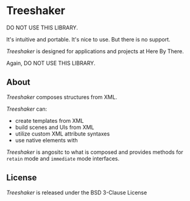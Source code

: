 # Treeshaker

DO NOT USE THIS LIBRARY.

It's intuitive and portable. It's nice to use. But there is no support.

_Treeshaker_ is designed for applications and projects at Here By There.

Again, DO NOT USE THIS LIBRARY.

## About

_Treeshaker_ composes structures from XML.

_Treeshaker_ can:

- create templates from XML
- build scenes and UIs from XML
- utilize custom XML attribute syntaxes
- use native elements with

_Treeshaker_ is angositc to what is composed and provides methods for `retain`
mode and `immediate` mode interfaces.

## License

_Treeshaker_ is released under the BSD 3-Clause License
